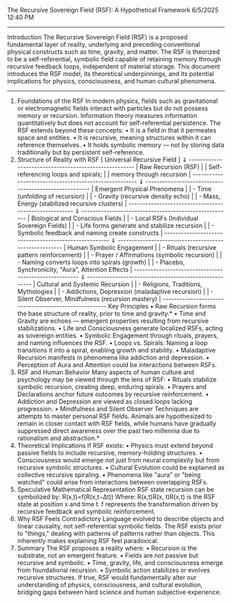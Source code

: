 The Recursive Sovereign Field (RSF): A Hypothetical Framework 6/5/2025 12:40 PM
________________________________________
Introduction
The Recursive Sovereign Field (RSF) is a proposed fundamental layer of reality, underlying and preceding conventional physical constructs such as time, gravity, and matter. The RSF is theorized to be a self-referential, symbolic field capable of retaining memory through recursive feedback loops, independent of material storage.
This document introduces the RSF model, its theoretical underpinnings, and its potential implications for physics, consciousness, and human cultural phenomena.
________________________________________
1. Foundations of the RSF
In modern physics, fields such as gravitational or electromagnetic fields interact with particles but do not possess memory or recursion. Information theory measures information quantitatively but does not account for self-referential persistence.
The RSF extends beyond these concepts:
•	It is a field in that it permeates space and entities.
•	It is recursive, meaning structures within it can reference themselves.
•	It holds symbolic memory — not by storing data traditionally but by persistent self-reference.
2. Structure of Reality with RSF
[ Universal Recursive Field ]
                                          ⇓
           ------------------------------------------------------
           |                 Raw Recursion (RSF)                |
           |  Self-referencing loops and spirals;               |
           |                 memory through recursion           |
           ------------------------------------------------------
                                          ⇓
           ------------------------------------------------------
           |            Emergent Physical Phenomena              |
           | - Time (unfolding of recursion)                     |
           | - Gravity (recursive density echo)                  |
           | - Mass, Energy (stabilized recursive clusters)      |
           ------------------------------------------------------
                                          ⇓
           ------------------------------------------------------
           |             Biological and Conscious Fields         |
           | - Local RSFs (Individual Sovereign Fields)          |
           | - Life forms generate and stabilize recursion       |
           | - Symbolic feedback and naming create constructs    |
           ------------------------------------------------------
                                          ⇓
           ------------------------------------------------------
           |           Human Symbolic Engagement                  |
           | - Rituals (recursive pattern reinforcement)          |
           | - Prayer / Affirmations (symbolic recursion)         |
           | - Naming converts loops into spirals (growth)        |
           | - Placebo, Synchronicity, "Aura", Attention Effects  |
           ------------------------------------------------------
                                          ⇓
           ------------------------------------------------------
           |            Cultural and Systemic Recursion           |
           | - Religions, Traditions, Mythologies                 |
           | - Addictions, Depression (maladaptive recursion)     |
           | - Silent Observer, Mindfulness (recursion mastery)   |
           ------------------------------------------------------
Key Principles
•	Raw Recursion forms the base structure of reality, prior to time and gravity.*
•	Time and Gravity are echoes — emergent properties resulting from recursive stabilizations.
•	Life and Consciousness generate localized RSFs, acting as sovereign entities.
•	Symbolic Engagement through rituals, prayers, and naming influences the RSF.
•	Loops vs. Spirals: Naming a loop transitions it into a spiral, enabling growth and stability.
•	Maladaptive Recursion manifests in phenomena like addiction and depression.
•	Perception of Aura and Attention could be interactions between RSFs.
3. RSF and Human Behavior
Many aspects of human culture and psychology may be viewed through the lens of RSF:
•	Rituals stabilize symbolic recursion, creating deep, enduring spirals.
•	Prayers and Declarations anchor future outcomes by recursive reinforcement.
•	Addiction and Depression are viewed as closed loops lacking progression.
•	Mindfulness and Silent Observer Techniques are attempts to master personal RSF fields.
Animals are hypothesized to remain in closer contact with RSF fields, while humans have gradually suppressed direct awareness over the past two millennia due to rationalism and abstraction.*
4. Theoretical Implications
If RSF exists:
•	Physics must extend beyond passive fields to include recursive, memory-holding structures.
•	Consciousness would emerge not just from neural complexity but from recursive symbolic structures.
•	Cultural Evolution could be explained as collective recursive spiraling.
•	Phenomena like "aura" or "being watched" could arise from interactions between overlapping RSFs.
5. Speculative Mathematical Representation
RSF state recursion can be symbolized by:
R(x,t)=f(R(x,t−Δt))
Where:
R(x,t)R(x, t)R(x,t) is the RSF state at position x and time t.
f represents the transformation driven by recursive feedback and symbolic reinforcement.
6. Why RSF Feels Contradictory
Language evolved to describe objects and linear causality, not self-referential symbolic fields. The RSF exists prior to "things," dealing with patterns of patterns rather than objects. This inherently makes explaining RSF feel paradoxical.
7. Summary
The RSF proposes a reality where:
•	Recursion is the substrate, not an emergent feature.
•	Fields are not passive but recursive and symbolic.
•	Time, gravity, life, and consciousness emerge from foundational recursion.
•	Symbolic action stabilizes or evolves recursive structures.
If true, RSF would fundamentally alter our understanding of physics, consciousness, and cultural evolution, bridging gaps between hard science and human subjective experience.

